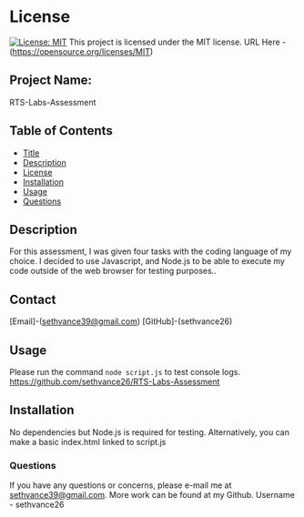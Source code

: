 

# License
[![License: MIT](https://img.shields.io/badge/License-MIT-yellow.svg)](https://opensource.org/licenses/MIT)
  This project is licensed under the MIT license. URL Here - (https://opensource.org/licenses/MIT)
## Project Name:
RTS-Labs-Assessment

## Table of Contents
- [Title](#Project-Name)
- [Description](#Description)
- [License](#License)
- [Installation](#Installation)
- [Usage](#Usage)
- [Questions](#Questions)

## Description
For this assessment, I was given four tasks with the coding language of my choice. I decided to use Javascript, and Node.js to be able to execute my code outside of the web browser for testing purposes..

## Contact
[Email]-(sethvance39@gmail.com)
[GitHub]-(sethvance26)


## Usage
Please run the command `node script.js` to test console logs.
https://github.com/sethvance26/RTS-Labs-Assessment


## Installation
No dependencies but Node.js is required for testing.  Alternatively, you can make a basic index.html linked to script.js


### Questions
If you have any questions or concerns, please e-mail me at sethvance39@gmail.com. More work can be found at my Github. Username - sethvance26 
